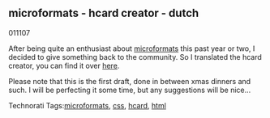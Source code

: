 <article><h2>microformats - hcard creator - dutch</h2><time><span class="day">0</span><span class="month">11</span><span class="year">107</span></time><p>After being quite an enthusiast about <a href="http://www.microformats.org">microformats</a> this past year or two, I decided to give something back to the community. So I translated the hcard creator, you can find it over <a href="http://tinyurl.com/34ohb2">here</a>.</p><p>Please note that this is the first draft, done in between xmas dinners and such. I will be perfecting it some time, but any suggestions will be nice...</p><!-- Technorati Tags Start --><p>Technorati Tags:<a href="http://technorati.com/tag/microformats" rel="tag">microformats</a>, <a href="http://technorati.com/tag/css" rel="tag">css</a>, <a href="http://technorati.com/tag/hcard" rel="tag">hcard</a>, <a href="http://technorati.com/tag/html" rel="tag">html</a></p><!-- Technorati Tags End --></article>